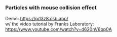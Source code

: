 ### Particles with mouse collision effect
Demo: https://pi13z8.csb.app/ <br/>
w/ the video tutorial by Franks Laboratory: https://www.youtube.com/watch?v=d620nV6bp0A